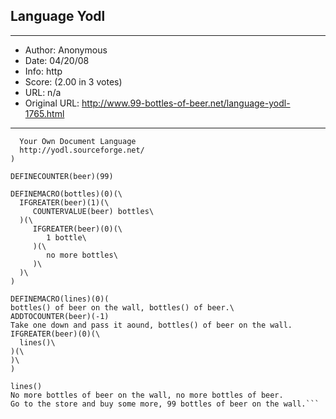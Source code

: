 
## Language Yodl ##
---
- Author: Anonymous
- Date: 04/20/08
- Info: http
- Score:  (2.00 in 3 votes)
- URL: n/a
- Original URL: http://www.99-bottles-of-beer.net/language-yodl-1765.html
---

```COMMENT(
  Your Own Document Language
  http://yodl.sourceforge.net/
)

DEFINECOUNTER(beer)(99)

DEFINEMACRO(bottles)(0)(\
  IFGREATER(beer)(1)(\
     COUNTERVALUE(beer) bottles\
  )(\
     IFGREATER(beer)(0)(\
        1 bottle\
     )(\
        no more bottles\
     )\
  )\
)

DEFINEMACRO(lines)(0)(
bottles() of beer on the wall, bottles() of beer.\
ADDTOCOUNTER(beer)(-1)
Take one down and pass it aound, bottles() of beer on the wall.
IFGREATER(beer)(0)(\
  lines()\
)(\
)\
)

lines()
No more bottles of beer on the wall, no more bottles of beer. 
Go to the store and buy some more, 99 bottles of beer on the wall.```